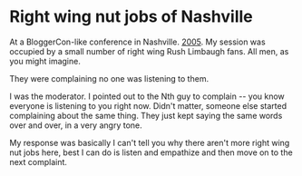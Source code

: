 # Right wing nut jobs of Nashville
At a BloggerCon-like conference in Nashville. <a href="http://scripting.com/2005/05/07.html">2005</a>. My session was occupied by a small number of right wing Rush Limbaugh fans. All men, as you might imagine.

They were complaining no one was listening to them.

I was the moderator. I pointed out to the Nth guy to complain -- you know everyone is listening to you right now. Didn't matter, someone else started complaining about the same thing. They just kept saying the same words over and over, in a very angry tone. 

My response was basically I can't tell you why there aren't more right wing nut jobs here, best I can do is listen and empathize and then move on to the next complaint. 

